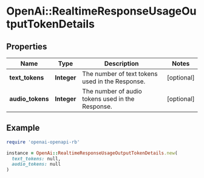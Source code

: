 # OpenAi::RealtimeResponseUsageOutputTokenDetails

## Properties

| Name | Type | Description | Notes |
| ---- | ---- | ----------- | ----- |
| **text_tokens** | **Integer** | The number of text tokens used in the Response. | [optional] |
| **audio_tokens** | **Integer** | The number of audio tokens used in the Response. | [optional] |

## Example

```ruby
require 'openai-openapi-rb'

instance = OpenAi::RealtimeResponseUsageOutputTokenDetails.new(
  text_tokens: null,
  audio_tokens: null
)
```

